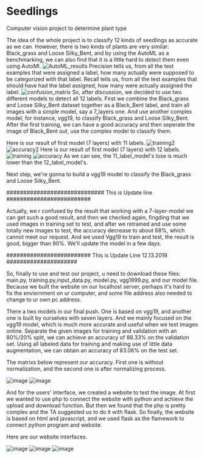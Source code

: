 # Seedlings
Computer vision project to determine plant type

The idea of the whole project is to classify 12 kinds of seedlings as accurate as we can. However, there is two kinds of plants are very similar: Black_grass and Loose Silky_Bent, and by using the AutoML as a benchmarking, we can also find that it is a little hard to detect them even using AutoMl.
![AutoML_results](AutoML_results.png)
Precision tells us, from all the test examples that were assigned a label, how many actually were supposed to be categorized with that label. Recall tells us, from all the test examples that should have had the label assigned, how many were actually assigned the label.
![confusion_matrix](confusion_matrix.png)
So, after discussion, we decided to use two different models to detect all 12 labels. First we combine the Black_grass and Loose Silky_Bent dataset together as a Black_Bent label, and train all images with a simple model, say a 7_layers one. And use another complex model, for instance, vgg19, to classify Black_grass and Loose Silky_Bent. After the first training, we can have a good accuracy and then seperate the image of Black_Bent out, use the complex model to classify them.

Here is our result of first model (7 layers) with 11 labels.
![training2](training2.png)
![accuracy2](accuracy2.png)
Here is our result of first model (7 layers) with 12 labels.
![training](training.png)
![accuracy](accuracy.png)
As we can see, the 11_label_model's lose is much lower than the 12_label_model's.

Next step, we're gonna to build a vgg19 model to classify the Black_grass and Loose Silky_Bent. 

############################# This is Update line #########################

Actually, we r confused by the result that working with a 7-layer-model we can get such a good result, and then we checked again, fingding that we used images in training set to test, and after we retrained and use some totally new images to test, the accuracy decrease to about 68%, which cannot meet our request. And we used Vgg19 to train and test, the result is good, bigger than 90%. We'll update the model in a few days.

######################### This is Update Line 12.13.2018 #####################

So, finally to use and test our project, u need to download these files: main.py, training.py,input_data.py, model.py, vgg1999.py, and our model file. Because we built the website on our localhost server, perhaps it's hard to fix the enviornment on ur computer, and some file address also needed to change to ur own pc address.

There a two models in our final push. One is based on vgg19, and another one is built by ourselves with seven layers. And we mainly focused on the vgg19 model, which is much more accurate and useful when we test images online. Separate the given images for training and validation with an 80%/20% split, we can achieve an accuracy of 88.33% on the validation set. Using all labeled data for training and making use of little data augmentation, we can obtain an accuracy of 83.06% on the test set. 

The matrixs below represent our accuracy. First one is without normalization, and the second one is after normalizing process.

![image](https://github.com/tomkelly110/Seedlings/blob/master/result/matrix2.png)
![image](https://github.com/tomkelly110/Seedlings/blob/master/result/matrix1.png)

And for the users' interface, we created a website to test the image. At first we wanted to use php to connect the website with python and achieve the upload and download function. But then we found that the php is pretty complex and the TA suggested us to do it with flask. So finally, the website is based on html and javascript, and we used flask as the flamework to connect python program and website.

Here are our website interfaces.

![image](https://github.com/YanzuWuu/Seedlings/blob/master/result/web3.jpeg)
![image](https://github.com/YanzuWuu/Seedlings/blob/master/result/web1.jpeg)
![image](https://github.com/YanzuWuu/Seedlings/blob/master/result/web2.png)
